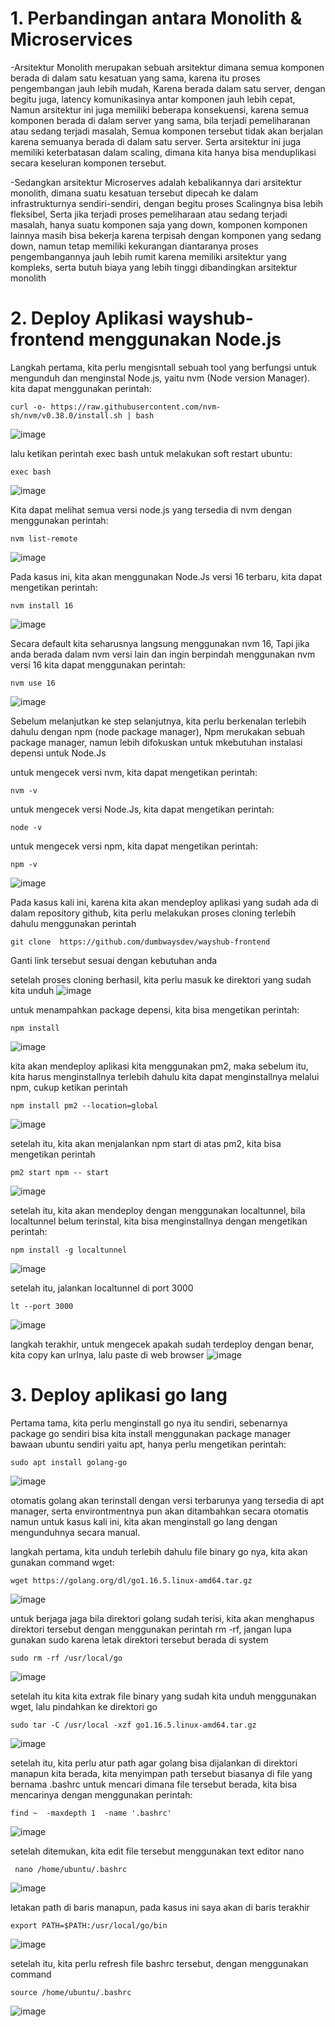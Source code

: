 # 1. Perbandingan antara Monolith & Microservices
-Arsitektur Monolith merupakan sebuah arsitektur dimana semua komponen berada di dalam satu kesatuan yang sama, karena itu proses pengembangan jauh lebih mudah,
Karena berada dalam satu server, dengan begitu juga, latency komunikasinya antar komponen jauh lebih cepat, Namun arsitektur ini juga memiliki beberapa konsekuensi,
karena semua komponen berada di dalam server yang sama, bila terjadi pemeliharanan atau sedang terjadi masalah, Semua komponen tersebut tidak akan berjalan karena
semuanya berada di dalam satu server. Serta arsitektur ini juga memiliki keterbatasan dalam scaling, dimana kita hanya bisa menduplikasi secara keseluran komponen tersebut.

-Sedangkan arsitektur Microserves adalah kebalikannya dari arsitektur monolith, dimana suatu kesatuan tersebut dipecah ke dalam infrastrukturnya sendiri-sendiri, dengan begitu proses Scalingnya bisa lebih fleksibel, Serta jika terjadi proses pemeliharaan atau sedang terjadi masalah, hanya suatu komponen saja yang down, 
komponen komponen lainnya masih bisa bekerja karena terpisah dengan komponen yang sedang down, namun tetap memiliki kekurangan diantaranya proses pengembangannya
jauh lebih rumit karena memiliki arsitektur yang kompleks, serta butuh biaya yang lebih tinggi dibandingkan arsitektur monolith


# 2. Deploy Aplikasi wayshub-frontend menggunakan Node.js
Langkah pertama, kita perlu mengisntall sebuah tool yang berfungsi untuk mengunduh dan menginstal Node.js, yaitu nvm (Node version Manager).
kita dapat menggunakan perintah:
```
curl -o- https://raw.githubusercontent.com/nvm-sh/nvm/v0.38.0/install.sh | bash
```
![image](https://user-images.githubusercontent.com/36489276/202117375-f4be4e28-9308-4036-b371-5cc3a06624b1.png)

lalu ketikan perintah exec bash untuk melakukan soft restart ubuntu:
```
exec bash
```
![image](https://user-images.githubusercontent.com/36489276/202118095-30d7988a-f299-4689-ab1c-2853e1d6d153.png)

Kita dapat melihat semua versi node.js yang tersedia di nvm dengan menggunakan perintah:
```
nvm list-remote
```
![image](https://user-images.githubusercontent.com/36489276/202146614-b37150b3-3d29-4fff-a2c1-fce5136510d7.png)


Pada kasus ini, kita akan menggunakan Node.Js versi 16 terbaru, kita dapat mengetikan perintah:
```
nvm install 16
```
![image](https://user-images.githubusercontent.com/36489276/202118541-fe4fdef8-c4a5-488e-98a5-d31c89395ffd.png)

Secara default kita seharusnya langsung menggunakan nvm 16, Tapi jika anda berada dalam nvm versi lain dan ingin berpindah menggunakan nvm versi 16
 kita dapat menggunakan perintah:
```
nvm use 16
```
![image](https://user-images.githubusercontent.com/36489276/202118929-a63cc88f-07dc-4fd4-be33-933a0ea797ac.png)

Sebelum melanjutkan ke step selanjutnya, kita perlu berkenalan terlebih dahulu dengan npm (node package manager), Npm merukakan sebuah package manager, namun lebih difokuskan untuk mkebutuhan instalasi depensi untuk Node.Js

untuk mengecek versi nvm, kita dapat mengetikan perintah:
```
nvm -v
```
untuk mengecek versi Node.Js, kita dapat mengetikan perintah:
```
node -v
```
untuk mengecek versi npm, kita dapat mengetikan perintah:
```
npm -v
```
![image](https://user-images.githubusercontent.com/36489276/202150101-335eea80-aee7-4cd1-ace2-e62ef9d33d15.png)

Pada kasus kali ini, karena kita akan mendeploy aplikasi yang sudah ada di dalam repository github, kita perlu melakukan proses cloning terlebih dahulu menggunakan perintah
```
git clone  https://github.com/dumbwaysdev/wayshub-frontend
```
Ganti link tersebut sesuai dengan kebutuhan anda

setelah proses cloning berhasil, kita perlu masuk ke direktori yang sudah kita unduh
![image](https://user-images.githubusercontent.com/36489276/202155373-835493f6-a5f4-4e0c-8aeb-fe418c2501d5.png)

untuk menampahkan package depensi, kita bisa mengetikan perintah:
```
npm install
```
![image](https://user-images.githubusercontent.com/36489276/202156840-c541438d-da40-4235-ae4a-20c75ee7cc3f.png)

kita akan mendeploy aplikasi kita menggunakan pm2, maka sebelum itu, kita harus menginstallnya terlebih dahulu kita dapat menginstallnya melalui npm, cukup ketikan perintah
```
npm install pm2 --location=global 
```
![image](https://user-images.githubusercontent.com/36489276/202217961-d75ea8a0-66ff-4eea-b8db-3d1693688857.png)

setelah itu, kita akan menjalankan npm start di atas pm2, kita bisa mengetikan perintah
```
pm2 start npm -- start
```
![image](https://user-images.githubusercontent.com/36489276/202219313-1f0e6927-2e79-476c-8b05-845b7e16f4e3.png)

setelah itu, kita akan mendeploy dengan menggunakan localtunnel, bila localtunnel belum terinstal, kita bisa menginstallnya dengan mengetikan perintah:
```
npm install -g localtunnel
```
![image](https://user-images.githubusercontent.com/36489276/202157799-b7ac4eeb-c1e0-456c-8dee-fb7cb59030a7.png)

setelah itu, jalankan localtunnel di port 3000
```
lt --port 3000
```
![image](https://user-images.githubusercontent.com/36489276/202219822-c3459973-7e93-4e0f-837b-e2381007c563.png)

langkah terakhir, untuk mengecek apakah sudah terdeploy dengan benar, kita copy kan urlnya, lalu paste di web browser
![image](https://user-images.githubusercontent.com/36489276/202220727-25f55152-d811-425b-a478-49f0c6638a44.png)

# 3. Deploy aplikasi go lang

Pertama tama, kita perlu menginstall go nya itu sendiri, sebenarnya package go sendiri bisa kita install menggunakan package manager bawaan ubuntu sendiri yaitu apt,
hanya perlu mengetikan perintah:
```
sudo apt install golang-go
```
![image](https://user-images.githubusercontent.com/36489276/202230807-68e51e6b-0d35-4be9-88e1-4080210f40b8.png)

otomatis golang akan terinstall dengan versi terbarunya yang tersedia di apt manager, serta environtmentnya pun akan ditambahkan secara otomatis
namun untuk kasus kali ini, kita akan menginstall go lang dengan mengunduhnya secara manual.

langkah pertama, kita unduh terlebih dahulu file binary go nya, kita akan gunakan command wget:
```
wget https://golang.org/dl/go1.16.5.linux-amd64.tar.gz
```
![image](https://user-images.githubusercontent.com/36489276/202233797-f3e4e165-0e14-4d6c-b184-f761353945db.png)

untuk berjaga jaga bila direktori golang sudah terisi, kita akan menghapus direktori tersebut dengan menggunakan perintah rm -rf, jangan lupa gunakan sudo karena letak direktori tersebut berada di system
```
sudo rm -rf /usr/local/go
```
![image](https://user-images.githubusercontent.com/36489276/202234378-39122cd5-609f-494e-bc41-e303c0f71619.png)

setelah itu kita kita extrak file binary yang sudah kita unduh menggunakan wget, lalu pindahkan ke direktori go
```
sudo tar -C /usr/local -xzf go1.16.5.linux-amd64.tar.gz
```
![image](https://user-images.githubusercontent.com/36489276/202234616-3c8a1e02-c8ea-46c9-9317-a108162a30ac.png)

setelah itu, kita perlu atur path  agar golang bisa dijalankan di direktori manapun kita berada, kita menyimpan path tersebut biasanya di file yang bernama .bashrc
untuk mencari dimana file tersebut berada, kita bisa mencarinya dengan menggunakan perintah:
```
find ~  -maxdepth 1  -name '.bashrc'
```
![image](https://user-images.githubusercontent.com/36489276/202237201-06278ff8-096d-4280-9637-e6f888f90339.png)

setelah ditemukan, kita edit file tersebut menggunakan text editor nano
```
 nano /home/ubuntu/.bashrc
```
![image](https://user-images.githubusercontent.com/36489276/202238568-fcbe977a-df5c-4687-919a-b7b0eb39f278.png)

letakan path di baris manapun, pada kasus ini saya akan di baris terakhir
```
export PATH=$PATH:/usr/local/go/bin
```
![image](https://user-images.githubusercontent.com/36489276/202240049-675bf50c-734c-4f8b-8d1e-73e020e5e324.png)

setelah itu, kita perlu refresh file bashrc tersebut, dengan menggunakan command
```
source /home/ubuntu/.bashrc
```
![image](https://user-images.githubusercontent.com/36489276/202240576-6ded1be3-7ce9-453c-9850-ca3f7b6b5215.png)


